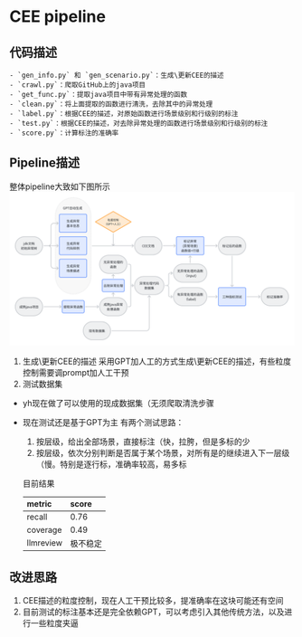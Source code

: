 # CEE pipeline

## 代码描述
    - `gen_info.py` 和 `gen_scenario.py`：生成\更新CEE的描述
    - `crawl.py`：爬取GitHub上的java项目
    - `get_func.py`：提取java项目中带有异常处理的函数
    - `clean.py`：将上面提取的函数进行清洗，去除其中的异常处理
    - `label.py`：根据CEE的描述，对原始函数进行场景级别和行级别的标注
    - `test.py`：根据CEE的描述，对去除异常处理的函数进行场景级别和行级别的标注
    - `score.py`：计算标注的准确率

## Pipeline描述
整体pipeline大致如下图所示
![pipeline](cee_pipeline.png)

1. 生成\更新CEE的描述
采用GPT加人工的方式生成\更新CEE的描述，有些粒度控制需要调prompt加人工干预
2. 测试数据集
- yh现在做了可以使用的现成数据集（无须爬取清洗步骤
- 现在测试还是基于GPT为主
有两个测试思路：
  1. 按层级，给出全部场景，直接标注（快，拉胯，但是多标的少
  2. 按层级，依次分别判断是否属于某个场景，对所有是的继续进入下一层级（慢。特别是逐行标，准确率较高，易多标

  目前结果

  |metric|score|
  |---|---|
  |recall|0.76|
  |coverage|0.49|
  |llmreview|极不稳定|

## 改进思路
1. CEE描述的粒度控制，现在人工干预比较多，提准确率在这块可能还有空间
2. 目前测试的标注基本还是完全依赖GPT，可以考虑引入其他传统方法，以及进行一些粒度夹逼